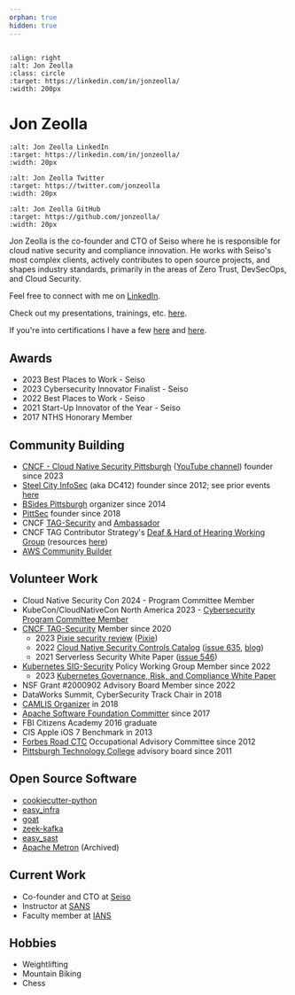 ```yaml
---
orphan: true
hidden: true
---
```

```{toctree}
```

```{image} img/jon_zeolla.png
:align: right
:alt: Jon Zeolla
:class: circle
:target: https://linkedin.com/in/jonzeolla/
:width: 200px
```

# Jon Zeolla

```{image} img/linkedin.png
:alt: Jon Zeolla LinkedIn
:target: https://linkedin.com/in/jonzeolla/
:width: 20px
```
```{image} img/twitter.png
:alt: Jon Zeolla Twitter
:target: https://twitter.com/jonzeolla
:width: 20px
```
```{image} img/github.png
:alt: Jon Zeolla GitHub
:target: https://github.com/jonzeolla/
:width: 20px
```

Jon Zeolla is the co-founder and CTO of Seiso where he is responsible for cloud native security and compliance innovation. He works with Seiso's most complex
clients, actively contributes to open source projects, and shapes industry standards, primarily in the areas of Zero Trust, DevSecOps, and Cloud Security.

Feel free to connect with me on [LinkedIn](https://linkedin.com/in/jonzeolla).

Check out my presentations, trainings, etc. [here](project:./ref/jz-content.md).

If you're into certifications I have a few
[here](https://drive.google.com/drive/u/0/folders/0B2NDLONqoOuTcXU1Uk5yVnBFMW8?resourcekey=0-iM4bgThWU8AStx5cR7RIow) and
[here](https://www.credly.com/users/jon-zeolla/badges).

## Awards

* 2023 Best Places to Work - Seiso
* 2023 Cybersecurity Innovator Finalist - Seiso
* 2022 Best Places to Work - Seiso
* 2021 Start-Up Innovator of the Year - Seiso
* 2017 NTHS Honorary Member

## Community Building

* [CNCF - Cloud Native Security Pittsburgh](https://community.cncf.io/cloud-native-security-pittsburgh/) ([YouTube
  channel](https://www.youtube.com/@cloud-native-security)) founder since 2023
* [Steel City InfoSec](https://steelcityinfosec.com/) (aka DC412) founder since 2012; see prior events
  [here](https://www.meetup.com/steel-city-infosec/events/?type=past)
* [BSides Pittsburgh](https://bsidespgh.com/) organizer since 2014
* [PittSec](https://pittsec.com/) founder since 2018
* CNCF [TAG-Security](https://github.com/cncf/tag-security) and [Ambassador](https://www.credly.com/badges/b8d3938a-219d-42f7-b175-0820e2cb1db7)
* CNCF TAG Contributor Strategy's [Deaf & Hard of Hearing Working Group](https://contribute.cncf.io/about/deaf-and-hard-of-hearing/) (resources
  [here](https://contribute.cncf.io/accessibility/deaf-and-hard-of-hearing/))
* [AWS Community Builder](https://aws.amazon.com/developer/community/community-builders/community-builders-directory/)

## Volunteer Work

* Cloud Native Security Con 2024 - Program Committee Member
* KubeCon/CloudNativeCon North America 2023 - [Cybersecurity Program Committee
  Member](https://www.credly.com/earner/earned/badge/b5fe6313-37ad-41f9-a3b0-a07e6003c6ac)
* [CNCF TAG-Security](https://github.com/cncf/tag-security) Member since 2020
  * 2023 [Pixie security review](https://github.com/cncf/tag-security/issues/1068) ([Pixie](https://github.com/pixie-io/pixie))
  * 2022 [Cloud Native Security Controls Catalog](https://docs.google.com/spreadsheets/d/1H9J0phBbg47fsyiLNG1-5NXms46KKxTH9ZjcU07no6A/edit#gid=1938257679) ([issue
    635](https://github.com/cncf/tag-security/issues/635),
    [blog](https://www.cncf.io/blog/2022/06/07/introduction-to-the-cloud-native-security-controls-catalog/))
  * 2021 Serverless Security White Paper ([issue 546](https://github.com/cncf/tag-security/issues/546))
* [Kubernetes SIG-Security](https://github.com/kubernetes/sig-security/tree/main) Policy Working Group Member since 2022
  * 2023 [Kubernetes Governance, Risk, and Compliance White
    Paper](https://github.com/kubernetes/sig-security/blob/8cf0dd5dc8b9c7e67be71b19e3b4683645b99a68/sig-security-docs/papers/policy_grc/Kubernetes_Policy_WG_Paper_v1_101123.pdf)
* NSF Grant #2000902 Advisory Board Member since 2022
* DataWorks Summit, CyberSecurity Track Chair in 2018
* [CAMLIS Organizer](https://www.camlis.org/) in 2018
* [Apache Software Foundation Committer](http://home.apache.org/committer-index.html) since 2017
* FBI Citizens Academy 2016 graduate
* CIS Apple iOS 7 Benchmark in 2013
* [Forbes Road CTC](https://forbesroad.org/) Occupational Advisory Committee since 2012
* [Pittsburgh Technology College](https://ptcollege.edu/) advisory board since 2011

## Open Source Software

* [cookiecutter-python](https://github.com/SeisoLLC/cookiecutter-python)
* [easy_infra](https://github.com/SeisoLLC/easy_infra)
* [goat](https://github.com/SeisoLLC/goat)
* [zeek-kafka](https://github.com/SeisoLLC/zeek-kafka)
* [easy_sast](https://github.com/SeisoLLC/easy_sast)
* [Apache Metron](https://github.com/apache/metron) (Archived)

## Current Work

* Co-founder and CTO at [Seiso](https://sei.so/jon)
* Instructor at [SANS](https://www.sans.org/profiles/jon-zeolla/)
* Faculty member at [IANS](https://www.iansresearch.com/our-faculty/faculty/detail/jon-zeolla)

## Hobbies

* Weightlifting
* Mountain Biking
* Chess
